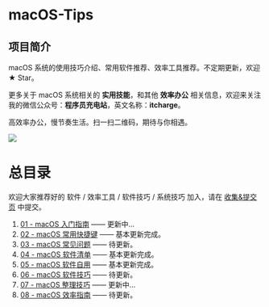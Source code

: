 # macOS-Tips 

## 项目简介

macOS 系统的使用技巧介绍、常用软件推荐、效率工具推荐。不定期更新，欢迎 ★ Star。

更多关于 macOS 系统相关的 **实用技能**，和其他 **效率办公** 相关信息，欢迎来关注我的微信公众号：**程序员充电站**，英文名称：**itcharge**。

高效率办公，慢节奏生活。扫一扫二维码，期待与你相遇。

![](http://qncdn.bujige.net/images/20200407162710.png)





# 总目录

欢迎大家推荐好的 软件 / 效率工具 / 软件技巧 / 系统技巧 加入，请在 [收集&提交页](https://github.com/bujige/macOS-Tips/issues) 中提交。

1. [01 - macOS 入门指南](https://github.com/bujige/macOS-Tips/blob/master/01%20-%20macOS%20%E5%85%A5%E9%97%A8%E6%8C%87%E5%8D%97.md) —— 更新中...
2. [02 - macOS 常用快捷键](https://github.com/bujige/macOS-Tips/blob/master/02%20-%20macOS%20%E5%B8%B8%E7%94%A8%E5%BF%AB%E6%8D%B7%E9%94%AE.md) —— 基本更新完成。
3. [03 - macOS 常见问题](https://github.com/bujige/macOS-Tips/blob/master/03%20-%20macOS%20%E5%B8%B8%E8%A7%81%E9%97%AE%E9%A2%98.md) —— 待更新。
4. [04 - macOS 软件清单](https://github.com/bujige/macOS-Tips/blob/master/04%20-%20macOS%20%E8%BD%AF%E4%BB%B6%E6%B8%85%E5%8D%95.md) —— 基本更新完成。
5. [05 - macOS 软件自用](https://github.com/bujige/macOS-Tips/blob/master/05%20-%20macOS%20%E8%BD%AF%E4%BB%B6%E8%87%AA%E7%94%A8.md) —— 基本更新完成。
6. [06 - macOS 软件技巧](https://github.com/bujige/macOS-Tips/blob/master/06%20-%20macOS%20%E8%BD%AF%E4%BB%B6%E6%8A%80%E5%B7%A7.md) —— 待更新。
7. [07 - macOS 整理技巧](https://github.com/bujige/macOS-Tips/blob/master/07%20-%20macOS%20%E6%95%B4%E7%90%86%E6%8A%80%E5%B7%A7.md) —— 更新中...
8. [08 - macOS 效率指南](https://github.com/bujige/macOS-Tips/blob/master/08%20-%20macOS%20%E6%95%88%E7%8E%87%E6%8C%87%E5%8D%97.md) —— 待更新。

